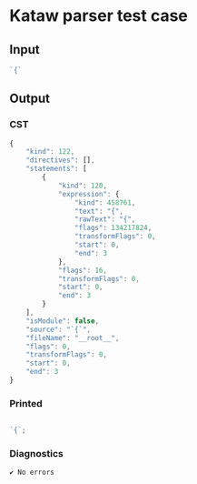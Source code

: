 # Kataw parser test case

## Input

`````js
`{`
`````

## Output

### CST

```javascript
{
    "kind": 122,
    "directives": [],
    "statements": [
        {
            "kind": 120,
            "expression": {
                "kind": 458761,
                "text": "{",
                "rawText": "{",
                "flags": 134217824,
                "transformFlags": 0,
                "start": 0,
                "end": 3
            },
            "flags": 16,
            "transformFlags": 0,
            "start": 0,
            "end": 3
        }
    ],
    "isModule": false,
    "source": "`{`",
    "fileName": "__root__",
    "flags": 0,
    "transformFlags": 0,
    "start": 0,
    "end": 3
}
```

### Printed

```javascript

`{`;
```

### Diagnostics

```javascript
✔ No errors
```


